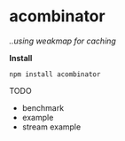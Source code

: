 # acombinator 
*..using weakmap for caching*

**Install**
```
npm install acombinator
```


TODO 

- benchmark
- example
- stream example




